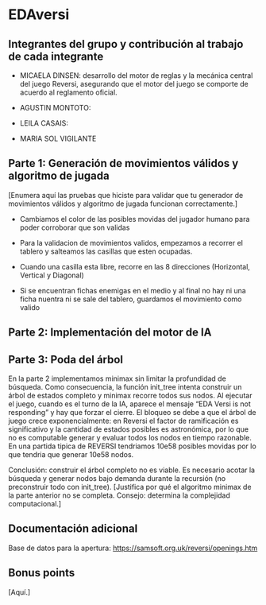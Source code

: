 # EDAversi

## Integrantes del grupo y contribución al trabajo de cada integrante

* MICAELA DINSEN: desarrollo del motor de reglas y la mecánica central del juego Reversi, asegurando que el motor del juego se comporte de acuerdo al reglamento oficial.

* AGUSTIN MONTOTO:

* LEILA CASAIS:

* MARIA SOL VIGILANTE

## Parte 1: Generación de movimientos válidos y algoritmo de jugada

[Enumera aquí las pruebas que hiciste para validar que tu generador de movimientos válidos y algoritmo de jugada funcionan correctamente.]
* Cambiamos el color de las posibles movidas del jugador humano para poder corroborar que son validas

* Para la validacion de movimientos validos, empezamos a recorrer el tablero y salteamos las casillas que esten ocupadas. 

* Cuando una casilla esta libre, recorre en las 8 direcciones (Horizontal, Vertical y Diagonal)

* Si se encuentran fichas enemigas en el medio y al final no hay ni una ficha nuentra ni se sale del tablero, guardamos el movimiento como valido

## Parte 2: Implementación del motor de IA


## Parte 3: Poda del árbol
En la parte 2 implementamos minimax sin limitar la profundidad de búsqueda. Como consecuencia, la función init_tree intenta construir un árbol de estados completo y minimax recorre todos sus nodos.
Al ejecutar el juego, cuando es el turno de la IA, aparece el mensaje “EDA Versi is not responding” y hay que forzar el cierre. El bloqueo se debe a que el árbol de juego crece exponencialmente: en Reversi el factor de ramificación es significativo y la cantidad de estados posibles es astronómica, por lo que no es computable generar y evaluar todos los nodos en tiempo razonable. En una partida tipica de REVERSI tendriamos 10e58 posibles movidas por lo que tendria que generar 10e58 nodos. 

Conclusión: construir el árbol completo no es viable. Es necesario acotar la búsqueda y generar nodos bajo demanda durante la recursión (no preconstruir todo con init_tree).
[Justifica por qué el algoritmo minimax de la parte anterior no se completa. Consejo: determina la complejidad computacional.]

## Documentación adicional

Base de datos para la apertura: https://samsoft.org.uk/reversi/openings.htm

## Bonus points

[Aquí.]

